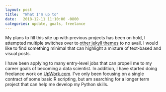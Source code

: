 ```yaml
---
layout: post
title:  "What I'm up to"
date:   2018-12-11 11:10:00 -0800
categories: update, goals, freelance
---
```


My plans to fill this site up with previous projects has been on hold, I attempted multiple switches over to [other jekyll themes](https://jekyllthemes.io/) to no avail. I would like to find something minimal that can highlight a mixture of text-based and visual posts.

I have been applying to many entry-level jobs that can propell me to my career goals of becoming a data scientist. In addition, I have started doing freelance work on [UpWork.com](https://www.upwork.com/). I've only been focusing on a single contract of some basic R scripting, but am searching for a longer term project that can help me develop my Python skills.
